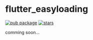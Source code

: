 # flutter_easyloading

[![pub package](https://img.shields.io/pub/v/flutter_easyloading?style=flat-square)](https://pub.dev/packages/flutter_easyloading) [![stars](https://img.shields.io/github/stars/huangjianke/flutter_easyloading?style=social)](https://github.com/huangjianke/flutter_easyloading)

comming soon...
